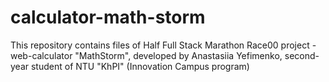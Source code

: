 # calculator-math-storm
This repository contains files of Half Full Stack Marathon Race00 project - web-calculator "MathStorm", developed by Anastasiia Yefimenko, second-year student of NTU "KhPI" (Innovation Campus program)
